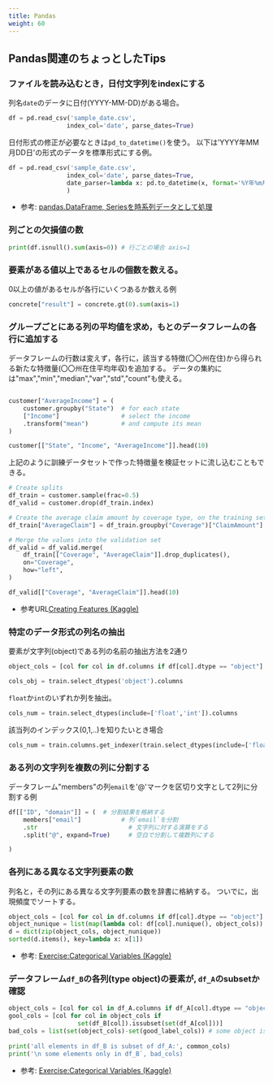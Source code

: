 ```yaml
---
title: Pandas
weight: 60
---
```


## Pandas関連のちょっとしたTips

### ファイルを読み込むとき，日付文字列をindexにする

列名`date`のデータに日付(YYYY-MM-DD)がある場合。

```python
df = pd.read_csv('sample_date.csv',
                index_col='date', parse_dates=True)
```

日付形式の修正が必要なときは`pd_to_datetime()`を使う。
以下は'YYYY年MM月DD日'の形式のデータを標準形式にする例。
```python
df = pd.read_csv('sample_date.csv',
                index_col='date', parse_dates=True,
                date_parser=lambda x: pd.to_datetime(x, format='%Y年%m月%d日'))
                )
```

- 参考: [pandas.DataFrame, Seriesを時系列データとして処理](https://note.nkmk.me/python-pandas-time-series-datetimeindex/)


### 列ごとの欠損値の数

```python
print(df.isnull().sum(axis=0)) # 行ごとの場合 axis=1
```

### 要素がある値以上であるセルの個数を数える。

0以上の値があるセルが各行にいくつあるか数える例
```python
concrete["result"] = concrete.gt(0).sum(axis=1)

```

### グループごとにある列の平均値を求め，もとのデータフレームの各行に追加する

データフレームの行数は変えず，各行に，該当する特徴(〇〇州在住)から得られる新たな特徴量(〇〇州在住平均年収)を追加する。
データの集約には"max","min","median","var","std","count"も使える。

```python

customer["AverageIncome"] = (
    customer.groupby("State")  # for each state
    ["Income"]                 # select the income
    .transform("mean")         # and compute its mean
)

customer[["State", "Income", "AverageIncome"]].head(10)
```

上記のように訓練データセットで作った特徴量を検証セットに流し込むこともできる。

```python
# Create splits
df_train = customer.sample(frac=0.5)
df_valid = customer.drop(df_train.index)

# Create the average claim amount by coverage type, on the training set
df_train["AverageClaim"] = df_train.groupby("Coverage")["ClaimAmount"].transform("mean")

# Merge the values into the validation set
df_valid = df_valid.merge(
    df_train[["Coverage", "AverageClaim"]].drop_duplicates(),
    on="Coverage",
    how="left",
)

df_valid[["Coverage", "AverageClaim"]].head(10)
```

- 参考URL[Creating Features (Kaggle)](https://www.kaggle.com/ryanholbrook/creating-features)

### 特定のデータ形式の列名の抽出

要素が文字列(object)である列の名前の抽出方法を2通り
```python
object_cols = [col for col in df.columns if df[col].dtype == "object"]
```
```python
cols_obj = train.select_dtypes('object').columns
```

`float`か`int`のいずれか列を抽出。

```python
cols_num = train.select_dtypes(include=['float','int']).columns
```

該当列のインデックス(0,1,..)を知りたいとき場合

```python
cols_num = train.columns.get_indexer(train.select_dtypes(include=['float','int']).columns)
```

### ある列の文字列を複数の列に分割する

データフレーム"members"の列`email`を'@'マークを区切り文字として2列に分割する例

```python
df[["ID", "domain"]] = (  # 分割結果を格納する
    members["email"]           # 列`email`を分割
    .str                         # 文字列に対する演算をする
    .split("@", expand=True)     # 空白で分割して複数列にする

)
```


### 各列にある異なる文字列要素の数

列名と，その列にある異なる文字列要素の数を辞書に格納する。
ついでに，出現頻度でソートする。

```python
object_cols = [col for col in df.columns if df[col].dtype == "object"]
object_nunique = list(map(lambda col: df[col].nunique(), object_cols))
d = dict(zip(object_cols, object_nunique))
sorted(d.items(), key=lambda x: x[1])
```

- 参考: [Exercise:Categorical Variables (Kaggle)](https://www.kaggle.com/cellish/exercise-categorical-variables/)


### データフレーム`df_B`の各列(type object)の要素が, `df_A`のsubsetか確認

```python
object_cols = [col for col in df_A.columns if df_A[col].dtype == "object"]
gool_cols = [col for col in object_cols if 
                   set(df_B[col]).issubset(set(df_A[col]))]
bad_cols = list(set(object_cols)-set(good_label_cols)) # some object is found only in df_B
        
print('all elements in df_B is subset of df_A:', common_cols)
print('\n some elements only in df_B`, bad_cols)
```

- 参考: [Exercise:Categorical Variables (Kaggle)](https://www.kaggle.com/cellish/exercise-categorical-variables/)
